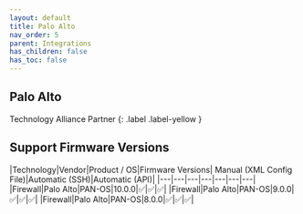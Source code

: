 ```yaml
---
layout: default
title: Palo Alto
nav_order: 5
parent: Integrations
has_children: false
has_toc: false
---
```


## Palo Alto
Technology Alliance Partner
{: .label .label-yellow }

## Support Firmware Versions
<div markdown="1">
|Technology|Vendor|Product / OS|Firmware Versions| Manual (XML Config File)|Automatic (SSH)|Automatic (API)|
|---|---|---|---|---|---|---|
|Firewall|Palo Alto|PAN-OS|10.0.0|✅|✅|✅|
|Firewall|Palo Alto|PAN-OS|9.0.0|✅|✅|✅|
|Firewall|Palo Alto|PAN-OS|8.0.0|✅|✅|✅|
</div>